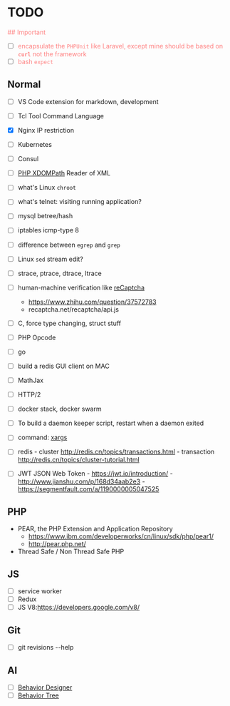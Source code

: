# TODO


<font color="#ff8181">
## Important

- [ ] encapsulate the `PHPUnit` like Laravel, except mine should be based on **`curl`** not the framework
- [ ] bash `expect`

</font>

## Normal

- [ ] VS Code extension for markdown, development


- [ ] Tcl Tool Command Language
- [x] Nginx IP restriction
- [ ] Kubernetes
- [ ] Consul
- [ ] [PHP XDOMPath](http://php.net/manual/en/class.domxpath.php)
        Reader of XML

- [ ] what's Linux `chroot`
- [ ] what's telnet: visiting running application?
- [ ] mysql betree/hash
- [ ] iptables icmp-type 8
- [ ] difference between `egrep` and `grep`
- [ ] Linux `sed` stream edit?
- [ ] strace, ptrace, dtrace, ltrace
- [ ] human-machine verification like [reCaptcha](https://www.google.com/recaptcha/intro/android.html)
    - https://www.zhihu.com/question/37572783
    - recaptcha.net/recaptcha/api.js

- [ ] C, force type changing, struct stuff
- [ ] PHP Opcode
- [ ] go
- [ ] build a redis GUI client on MAC
- [ ] MathJax
- [ ] HTTP/2
- [ ] docker stack, docker swarm
- [ ] To build a daemon keeper script, restart when a daemon exited
- [ ] command: [xargs](http://man.linuxde.net/xargs)
- [ ] redis
        - cluster http://redis.cn/topics/transactions.html
        - transaction http://redis.cn/topics/cluster-tutorial.html
- [ ] JWT JSON Web Token
        - https://jwt.io/introduction/
        - http://www.jianshu.com/p/168d34aab2e3
        - https://segmentfault.com/a/1190000005047525

## PHP

- PEAR, the PHP Extension and Application Repository
    + https://www.ibm.com/developerworks/cn/linux/sdk/php/pear1/
    + http://pear.php.net/
- Thread Safe / Non Thread Safe PHP

## JS

- [ ] service worker
- [ ] Redux
- [ ] JS V8:https://developers.google.com/v8/

## Git

- [ ] git revisions --help

## AI

- [ ] [Behavior Designer](https://www.opsive.com/assets/BehaviorDesigner/)
- [ ] [Behavior Tree](http://www.aisharing.com/archives/tag/%E8%A1%8C%E4%B8%BA%E6%A0%91)